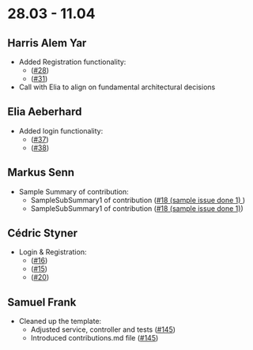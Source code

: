 # 28.03 - 11.04
## Harris Alem Yar
-   Added Registration functionality:
    -   ([#28](https://github.com/sopra-fs24-group-38/sopra-fs24-group-38-server/issues/28))
    -   ([#31](https://github.com/sopra-fs24-group-38/sopra-fs24-group-38-server/issues/31))
- Call with Elia to align on fundamental architectural decisions
## Elia Aeberhard
-   Added login functionality:
    -   ([#37](https://github.com/sopra-fs24-group-38/sopra-fs24-group-38-server/issues/37))
    -   ([#38](https://github.com/sopra-fs24-group-38/sopra-fs24-group-38-server/issues/38))
## Markus Senn
-   Sample Summary of contribution:
    -   SampleSubSummary1 of contribution ([#18 (sample issue done 1) ](https://github.com/sopra-fs24-group-38/sopra-fs24-group-38-client/issues/18))
    -   SampleSubSummary1 of contribution ([#18 (sample issue done 1)](https://github.com/sopra-fs24-group-38/sopra-fs24-group-38-client/issues/18))
## Cédric Styner
-   Login & Registration: 
    -   ([#16](https://github.com/sopra-fs24-group-38/sopra-fs24-group-38-server/issues/16))
    -   ([#15](https://github.com/sopra-fs24-group-38/sopra-fs24-group-38-server/issues/15))
    -   ([#20](https://github.com/sopra-fs24-group-38/sopra-fs24-group-38-server/issues/20))
## Samuel Frank
-   Cleaned up the template:
    - Adjusted service, controller and tests ([#145](https://github.com/sopra-fs24-group-38/sopra-fs24-group-38-server/issues/145))
    - Introduced contributions.md file ([#145](https://github.com/sopra-fs24-group-38/sopra-fs24-group-38-server/issues/145))


